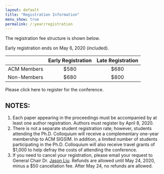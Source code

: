 ```yaml
---
layout: default
title: "Registration Information"
menu_show: true
permalink: /:year/registration
---
```


The registration fee structure is shown below.

Early registration ends on May 6, 2020 (included).

|             | Early Registration | Late Registration |
|------------:|:------------------:|:-----------------:|
| ACM Members | $580               | $680              |
| Non-Members | $680               | $800              |

Please click here to register for the conference.

## NOTES:

1.  Each paper appearing in the proceedings must be accompanied by at least one author registration. Authors must register by April 8, 2020.
2.  There is not a separate student registration rate; however, students attending the Ph.D. Colloquium will receive a complementary one-year membership to ACM SIGSIM. In addition, a limited number of students participating in the Ph.D. Colloquium will also receive travel grants of $1,000 to help defray the costs of attending the conference.
3.  If you need to cancel your registration, please email your request to General Chair Dr. [Jason Liu](http://people.cis.fiu.edu/liux/). Refunds are allowed until May 24, 2020, minus a $50 cancellation fee. After May 24, no refunds are allowed.
